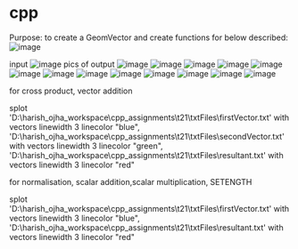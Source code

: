 # cpp
Purpose: to create a GeomVector and create functions for below described:
![image](https://github.com/HarishOjhaCCTECH/cpp/assets/158055492/d8fa19a6-1774-46cc-9934-a2087dd2d588)

input
![image](https://github.com/HarishOjhaCCTECH/cpp/assets/158055492/ddc57575-1910-441f-bca2-17869a7c2da6)
pics of output
![image](https://github.com/HarishOjhaCCTECH/cpp/assets/158055492/00afc764-9dee-46ce-866c-ca099791218d)
![image](https://github.com/HarishOjhaCCTECH/cpp/assets/158055492/f17d2670-2ab2-455e-afc2-21556b6fe711)
![image](https://github.com/HarishOjhaCCTECH/cpp/assets/158055492/1cdcf8a6-3bcd-40f3-99f0-0262654579c5)
![image](https://github.com/HarishOjhaCCTECH/cpp/assets/158055492/d5a123b8-1692-4db1-bfc7-22c4fbb859c6)
![image](https://github.com/HarishOjhaCCTECH/cpp/assets/158055492/f080c8e0-84e7-488c-be0c-6c9a1d082687)
![image](https://github.com/HarishOjhaCCTECH/cpp/assets/158055492/53d72ba3-750d-4e0f-adca-c8da8090542d)
![image](https://github.com/HarishOjhaCCTECH/cpp/assets/158055492/e7ad2628-1cab-4327-85fa-b4f8f71c2797)
![image](https://github.com/HarishOjhaCCTECH/cpp/assets/158055492/6aa0a249-d026-4d8b-813d-a061bbaf6262)
![image](https://github.com/HarishOjhaCCTECH/cpp/assets/158055492/2b1a7e63-d910-46bb-93e3-6bf8c9409af0)
![image](https://github.com/HarishOjhaCCTECH/cpp/assets/158055492/ed77735f-b6ce-4899-b3b3-a0e373edfa9e)
![image](https://github.com/HarishOjhaCCTECH/cpp/assets/158055492/41b04afe-fb19-4ee7-9e45-3f9fb8cdb8ef)
![image](https://github.com/HarishOjhaCCTECH/cpp/assets/158055492/7d71992f-8542-40b8-a0aa-76db6b0eda40)
![image](https://github.com/HarishOjhaCCTECH/cpp/assets/158055492/1b4750f5-2402-4c7b-8e87-9fd92d1f4c10)


for cross product, vector addition

splot 'D:\harish_ojha_workspace\cpp_assignments\t21\txtFiles\firstVector.txt' with vectors linewidth 3 linecolor "blue", \
      'D:\harish_ojha_workspace\cpp_assignments\t21\txtFiles\secondVector.txt' with vectors linewidth 3 linecolor "green", \
      'D:\harish_ojha_workspace\cpp_assignments\t21\txtFiles\resultant.txt' with vectors linewidth 3 linecolor "red"




for normalisation, scalar addition,scalar multiplication, SETENGTH

splot 'D:\harish_ojha_workspace\cpp_assignments\t21\txtFiles\firstVector.txt' with vectors linewidth 3 linecolor "blue", \
      'D:\harish_ojha_workspace\cpp_assignments\t21\txtFiles\resultant.txt' with vectors linewidth 3 linecolor "red"
